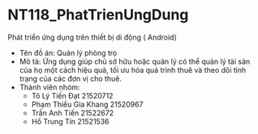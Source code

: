 # NT118_PhatTrienUngDung
Phát triển ứng dụng trên thiết bị di động ( Android) 
- Tên đồ án: Quản lý phòng trọ
- Mô tả:
Ứng dụng giúp chủ sở hữu hoặc quản lý có thể quản lý tài sản của họ một cách hiệu quả, tối ưu hóa quá trình thuê và theo dõi tình trạng của các đơn vị cho thuê.
- Thành viên nhóm:
  + Tô Lý Tiến Đạt            21520712
  + Phạm Thiều Gia Khang      21520967
  + Trần Anh Tiến             21522672
  + Hồ Trung Tín              21521536
